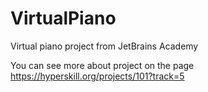 # VirtualPiano
Virtual piano project from JetBrains Academy

You can see more about project on the page https://hyperskill.org/projects/101?track=5
